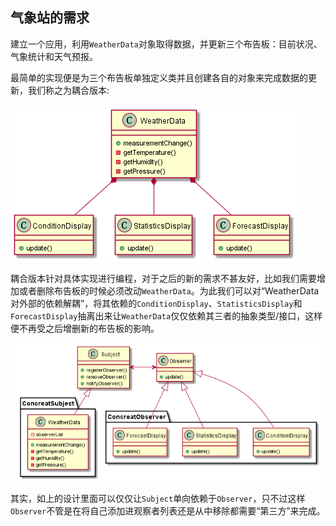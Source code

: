 ## 气象站的需求

建立一个应用，利用`WeatherData`对象取得数据，并更新三个布告板：目前状况、气象统计和天气预报。

最简单的实现便是为三个布告板单独定义类并且创建各自的对象来完成数据的更新，我们称之为耦合版本:

![](coupling_design.png)

耦合版本针对具体实现进行编程，对于之后的新的需求不甚友好，比如我们需要增加或者删除布告板的时候必须改动`WeatherData`。为此我们可以对“WeatherData对外部的依赖解耦”，将其依赖的`ConditionDisplay`、`StatisticsDisplay`和`ForecastDisplay`抽离出来让`WeatherData`仅仅依赖其三者的抽象类型/接口，这样便不再受之后增删新的布告板的影响。

![](observer_design.png)

其实，如上的设计里面可以仅仅让`Subject`单向依赖于`Observer`，只不过这样`Observer`不管是在将自己添加进观察者列表还是从中移除都需要“第三方”来完成。
